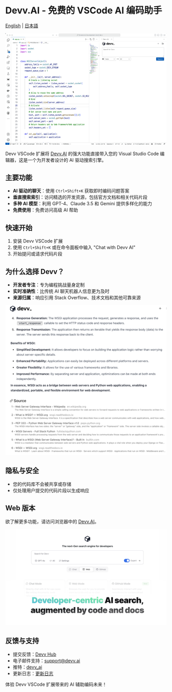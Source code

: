 # Devv.AI - 免费的 VSCode AI 编码助手

[English](./VSCode_README.md) | [日本語](./VSCode_README_JP.md)

![Devv VSCode 扩展概述](./assets/devv-vscode.gif)

Devv VSCode 扩展将 [Devv.AI](https://devv.ai) 的强大功能直接带入您的 Visual Studio Code 编辑器，这是一个为开发者设计的 AI 驱动搜索引擎。

## 主要功能

- **AI 驱动的聊天**：使用 `Ctrl+Shift+K` 获取即时编码问题答案
- **垂直搜索索引**：访问精选的开发资源，包括官方文档和相关代码片段
- **多种 AI 模型**：利用 GPT-4、Claude 3.5 和 Gemini 提供多样化的能力
- **免费使用**：免费访问高级 AI 帮助

## 快速开始

1. 安装 Devv VSCode 扩展
2. 使用 `Ctrl+Shift+K` 或在命令面板中输入 "Chat with Devv AI"
3. 开始提问或请求代码片段

## 为什么选择 Devv？

- **开发者专注**：专为编程挑战量身定制
- **实时准确性**：比传统 AI 聊天机器人信息更为及时
- **来源归属**：响应引用 Stack Overflow、技术文档和其他可靠来源

![带有来源的响应示例](./assets/devv-vscode-source.png)

## 隐私与安全

- 您的代码库不会被共享或存储
- 仅处理用户提交的代码片段以生成响应

## Web 版本

欲了解更多功能，请访问浏览器中的 [Devv.AI](https://devv.ai)。

![Devv.ai Web 界面](./assets/devv-main.png)

## 反馈与支持

- 提交反馈：[Devv Hub](https://hub.devv.ai)
- 电子邮件支持：support@devv.ai
- 推特：[devv_ai](https://twitter.com/devv_ai)
- 更新日志：[更新日志](https://hub.devv.ai/changelog)

体验 Devv VSCode 扩展带来的 AI 辅助编码未来！

